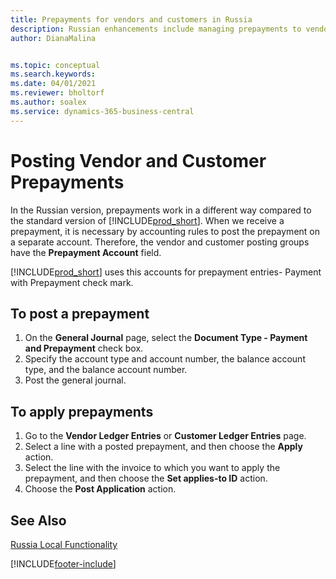 ```yaml
---
title: Prepayments for vendors and customers in Russia
description: Russian enhancements include managing prepayments to vendors and from customers.
author: DianaMalina


ms.topic: conceptual
ms.search.keywords:
ms.date: 04/01/2021
ms.reviewer: bholtorf
ms.author: soalex
ms.service: dynamics-365-business-central
---
```


# Posting Vendor and Customer Prepayments

In the Russian version, prepayments work in a different way compared to the standard version of [!INCLUDE[prod_short](../../includes/prod_short.md)]. When we receive a prepayment, it is necessary by accounting rules to post the prepayment on a separate account. Therefore, the vendor and customer posting groups have the **Prepayment Account** field.

[!INCLUDE[prod_short](../../includes/prod_short.md)] uses this accounts for prepayment entries- Payment with Prepayment check mark.

## To post a prepayment

1. On the **General Journal** page, select the **Document Type - Payment and Prepayment** check box.
2. Specify the account type and account number, the balance account type, and the balance account number.
3. Post the general journal.

## To apply prepayments

1. Go to the **Vendor Ledger Entries** or **Customer Ledger Entries** page.
2. Select a line with a posted prepayment, and then choose the **Apply** action.
4. Select the line with the invoice to which you want to apply the prepayment, and then choose the **Set applies-to ID** action.
6. Choose the **Post Application** action.

## See Also

[Russia Local Functionality](russia-local-functionality.md)  


[!INCLUDE[footer-include](../../includes/footer-banner.md)]